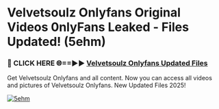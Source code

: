 # Velvetsoulz Onlyfans Original Videos 0nlyFans Leaked - Files Updated! (5ehm)

<h3>🔴 CLICK HERE 🌐==►► <a href="https://tinyurl.com/2jnfzry5" rel="nofollow">Velvetsoulz Onlyfans Updated Files</a></h3>

Get Velvetsoulz Onlyfans and all content. Now you can access all videos and pictures of Velvetsoulz Onlyfans. New Updated Files 2025!

[![5ehm](https://i.imgur.com/GyGTBgg.gif)](https://tinyurl.com/2jnfzry5)

